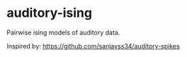 # auditory-ising
Pairwise ising models of auditory data.

Inspired by: https://github.com/sanjayss34/auditory-spikes
